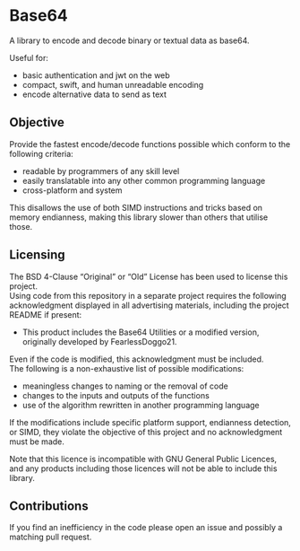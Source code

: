 # Base64
A library to encode and decode binary or textual data as base64.

Useful for:
- basic authentication and jwt on the web
- compact, swift, and human unreadable encoding
- encode alternative data to send as text

## Objective
Provide the fastest encode/decode functions possible which conform to the following criteria:
- readable by programmers of any skill level
- easily translatable into any other common programming language
- cross-platform and system

This disallows the use of both SIMD instructions and tricks based on memory endianness, making this library slower than others that utilise those.

## Licensing
The BSD 4-Clause “Original” or “Old” License has been used to license this project. \
Using code from this repository in a separate project requires the following acknowledgment displayed in all advertising materials, including the project README if present:
- This product includes the Base64 Utilities or a modified version, originally developed by FearlessDoggo21.

Even if the code is modified, this acknowledgment must be included. \
The following is a non-exhaustive list of possible modifications:
- meaningless changes to naming or the removal of code
- changes to the inputs and outputs of the functions
- use of the algorithm rewritten in another programming language

If the modifications include specific platform support, endianness detection, or SIMD, they violate the objective of this project and no acknowledgment must be made.

Note that this licence is incompatible with GNU General Public Licences, and any products including those licences will not be able to include this library.

## Contributions
If you find an inefficiency in the code please open an issue and possibly a matching pull request.
